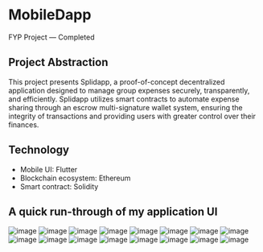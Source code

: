 # MobileDapp
FYP Project — Completed

## Project Abstraction
This project presents Splidapp, a proof-of-concept decentralized application
designed to manage group expenses securely, transparently, and efficiently. Splidapp 
utilizes smart contracts to automate expense sharing through an escrow multi-signature 
wallet system, ensuring the integrity of transactions and providing users with greater 
control over their finances.

## Technology
- Mobile UI: Flutter
- Blockchain ecosystem: Ethereum
- Smart contract: Solidity

## A quick run-through of my application UI

![image](https://github.com/user-attachments/assets/bdd20890-b5cb-4447-94a3-afd45232b957)
![image](https://github.com/user-attachments/assets/a49ef72f-9728-4379-8c3d-ce9163fb141d)
![image](https://github.com/user-attachments/assets/6a29d423-da19-4335-bbe3-6e9b9ccdfa22)
![image](https://github.com/user-attachments/assets/8a1a97c7-c7eb-4c2e-a072-0e0e84a7a15a)
![image](https://github.com/user-attachments/assets/f50b6e7a-98b1-42bf-b921-cc76f843fb88)
![image](https://github.com/user-attachments/assets/951f4263-d36f-4dcf-a810-ac659f17fa2d)
![image](https://github.com/user-attachments/assets/d546d63c-735c-46df-9eb8-2314990a046d)
![image](https://github.com/user-attachments/assets/4251869e-eb04-4da2-92e5-21146f0ae266)
![image](https://github.com/user-attachments/assets/79f2fdd5-51ad-411f-9a4c-7cbfe4853eae)
![image](https://github.com/user-attachments/assets/c84cf134-afb3-41fe-9050-536f71f5adfd)
![image](https://github.com/user-attachments/assets/115055c0-700a-40ee-adf3-8dc4f4a4cf86)
![image](https://github.com/user-attachments/assets/d42dbe7f-57aa-4765-ba51-9d89cbcce455)
![image](https://github.com/user-attachments/assets/6bed92a7-aa6f-496b-bdc1-2028eb9c319b)
![image](https://github.com/user-attachments/assets/66230646-d708-4d31-b744-46493d4fbaf8)
![image](https://github.com/user-attachments/assets/8e42dfb2-7173-44a4-8baa-a13b2458e8e0)
![image](https://github.com/user-attachments/assets/c958e89a-5c43-48c4-b8a1-70794035a76c)
